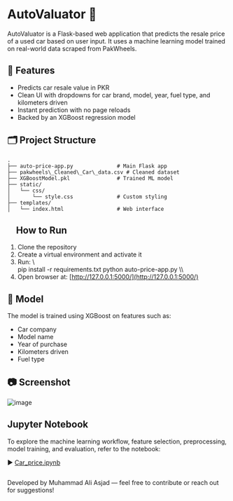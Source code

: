 ﻿# AutoValuator 🚗

AutoValuator is a Flask-based web application that predicts the resale price of a used car based on user input. It uses a machine learning model trained on real-world data scraped from PakWheels.

## 🔧 Features

* Predicts car resale value in PKR
* Clean UI with dropdowns for car brand, model, year, fuel type, and kilometers driven
* Instant prediction with no page reloads
* Backed by an XGBoost regression model

## 🗂️ Project Structure

```
.
├── auto-price-app.py              # Main Flask app
├── pakwheels\_Cleaned\_Car\_data.csv # Cleaned dataset
├── XGBoostModel.pkl               # Trained ML model
├── static/
│   └── css/
│       └── style.css              # Custom styling
├── templates/
│   └── index.html                 # Web interface
```

##     How to Run

1. Clone the repository
2. Create a virtual environment and activate it
3. Run:
   \\\
   pip install -r requirements.txt
   python auto-price-app.py
   \\\
4. Open browser at: [http://127.0.0.1:5000/](http://127.0.0.1:5000/)

## 🧠 Model

The model is trained using XGBoost on features such as:

* Car company
* Model name
* Year of purchase
* Kilometers driven
* Fuel type

## 📷 Screenshot

![image](https://github.com/user-attachments/assets/1bbf43bc-bc85-44fa-9f03-a72909ea1a27)


## Jupyter Notebook

To explore the machine learning workflow, feature selection, preprocessing, model training, and evaluation, refer to the notebook:

▶️ [Car_price.ipynb](Car_price.ipynb)



## 

Developed by Muhammad Ali Asjad — feel free to contribute or reach out for suggestions!


